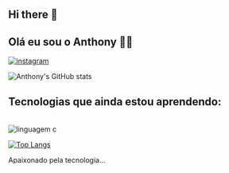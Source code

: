 ## Hi there 👋

## Olá eu sou o Anthony 👋🏼

[![instagram](https://img.shields.io/badge/Instagram-E4405F?style=for-the-badge&logo=instagram&logoColor=white)](https://www.instagram.com/anthony_praado/profilecard/?igsh=c3Vmdjh5NWU1cHE1)

![Anthony's GitHub stats](https://github-readme-stats.vercel.app/api?username=Arpa4yMaracas&show_icons=true&theme=transparent)

## Tecnologias que ainda estou aprendendo:

<div style="display: inline_block"><br/>
  <img alimg="center" alt="linguagem c" src="https://img.shields.io/badge/C-00599C?style=for-the-badge&logo=c&logoColor=white" />

[![Top Langs](https://github-readme-stats.vercel.app/api/top-langs/?username=Arpa4yMaracas)](https://github.com/Arpa4yMaracas/github-readme-stats)

Apaixonado pela tecnologia...
